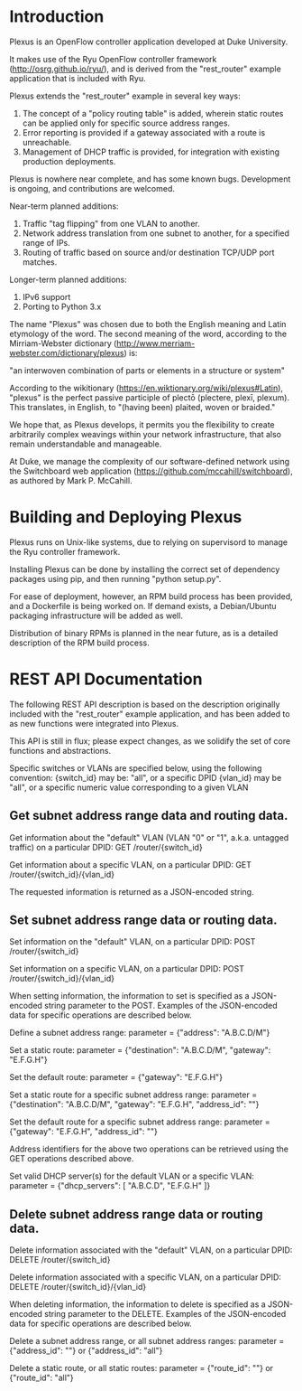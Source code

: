 # Introduction

Plexus is an OpenFlow controller application developed at Duke University.

It makes use of the Ryu OpenFlow controller framework
(http://osrg.github.io/ryu/), and is derived from the
"rest_router" example application that is included with Ryu.

Plexus extends the "rest_router" example in several key ways:
1. The concept of a "policy routing table" is added, wherein
static routes can be applied only for specific source address
ranges.
2. Error reporting is provided if a gateway associated with a
route is unreachable.
3. Management of DHCP traffic is provided, for integration with
existing production deployments.

Plexus is nowhere near complete, and has some known bugs.
Development is ongoing, and contributions are welcomed.

Near-term planned additions:
1. Traffic "tag flipping" from one VLAN to another.
2. Network address translation from one subnet to another, for a specified range of IPs.
3. Routing of traffic based on source and/or destination TCP/UDP port matches.

Longer-term planned additions:
1. IPv6 support
2. Porting to Python 3.x

The name "Plexus" was chosen due to both the English meaning and
Latin etymology of the word.
The second meaning of the word, according to the Mirriam-Webster
dictionary (http://www.merriam-webster.com/dictionary/plexus) is:

"an interwoven combination of parts or elements in a structure or system"

According to the wikitionary (https://en.wiktionary.org/wiki/plexus#Latin),
"plexus" is the perfect passive participle of plectō (plectere, plexī, plexum).
This translates, in English, to "(having been) plaited, woven or braided."

We hope that, as Plexus develops, it permits you the flexibility
to create arbitrarily complex weavings within your network
infrastructure, that also remain understandable and manageable.

At Duke, we manage the complexity of our software-defined network
using the Switchboard web application
(https://github.com/mccahill/switchboard), as authored by
Mark P. McCahill.

# Building and Deploying Plexus

Plexus runs on Unix-like systems, due to relying on supervisord to
manage the Ryu controller framework.

Installing Plexus can be done by installing the correct set of
dependency packages using pip, and then running "python setup.py".

For ease of deployment, however, an RPM build process has been
provided, and a Dockerfile is being worked on. If demand exists, a
Debian/Ubuntu packaging infrastructure will be added as well.

Distribution of binary RPMs is planned in the near future, as is a
detailed description of the RPM build process.

# REST API Documentation

The following REST API description is based on the description
originally included with the "rest_router" example application,
and has been added to as new functions were integrated into
Plexus.

This API is still in flux; please expect changes, as we solidify
the set of core functions and abstractions.

Specific switches or VLANs are specified below, using the following convention:
    {switch_id} may be: "all", or a specific DPID
    {vlan_id} may be "all", or a specific numeric value corresponding to a given VLAN

## Get subnet address range data and routing data.

Get information about the "default" VLAN (VLAN "0" or "1", a.k.a. untagged traffic) on a particular DPID:
    GET /router/{switch_id}

Get information about a specific VLAN, on a particular DPID:
    GET /router/{switch_id}/{vlan_id}

The requested information is returned as a JSON-encoded string.

## Set subnet address range data or routing data.

Set information on the "default" VLAN, on a particular DPID:
    POST /router/{switch_id}

Set information on a specific VLAN, on a particular DPID:
    POST /router/{switch_id}/{vlan_id}

When setting information, the information to set is specified as a JSON-encoded string parameter to the POST.
Examples of the JSON-encoded data for specific operations are described below.

Define a subnet address range:
    parameter = {"address": "A.B.C.D/M"}

Set a static route:
    parameter = {"destination": "A.B.C.D/M", "gateway": "E.F.G.H"}

Set the default route:
    parameter = {"gateway": "E.F.G.H"}

Set a static route for a specific subnet address range:
    parameter = {"destination": "A.B.C.D/M", "gateway": "E.F.G.H", "address_id": "<int>"}

Set the default route for a specific subnet address range:
    parameter = {"gateway": "E.F.G.H", "address_id": "<int>"}

Address identifiers for the above two operations can be retrieved using the GET operations described above.

Set valid DHCP server(s) for the default VLAN or a specific VLAN:
    parameter = {"dhcp_servers": [ "A.B.C.D", "E.F.G.H" ]}

## Delete subnet address range data or routing data.

Delete information associated with the "default" VLAN, on a particular DPID:
    DELETE /router/{switch_id}

Delete information associated with a specific VLAN, on a particular DPID:
    DELETE /router/{switch_id}/{vlan_id}

When deleting information, the information to delete is specified as a JSON-encoded string parameter to the DELETE.
Examples of the JSON-encoded data for specific operations are described below.

Delete a subnet address range, or all subnet address ranges:
    parameter = {"address_id": "<int>"} or {"address_id": "all"}

Delete a static route, or all static routes:
    parameter = {"route_id": "<int>"} or {"route_id": "all"}
